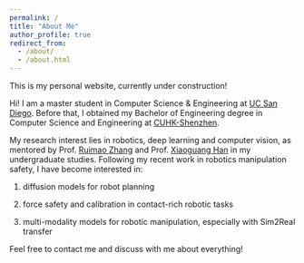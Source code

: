 ```yaml
---
permalink: /
title: "About Me"
author_profile: true
redirect_from: 
  - /about/
  - /about.html
---
```


This is my personal website, currently under construction!

Hi! I am a master student in Computer Science & Engineering at [UC San Diego](https://ucsd.edu). Before that, I obtained my Bachelor of Engineering degree in Computer Science and Engineering at [CUHK-Shenzhen](https://cuhk.edu.cn). 

My research interest lies in robotics, deep learning and computer vision, as mentored by Prof. [Ruimao Zhang](http://www.zhangruimao.site/#) and Prof. [Xiaoguang Han](https://gaplab.cuhk.edu.cn/pages/people) in my undergraduate studies. Following my recent work in robotics manipulation safety, I have become interested in:

1) diffusion models for robot planning

2) force safety and calibration in contact-rich robotic tasks

3) multi-modality models for robotic manipulation, especially with Sim2Real transfer

Feel free to contact me and discuss with me about everything! 


